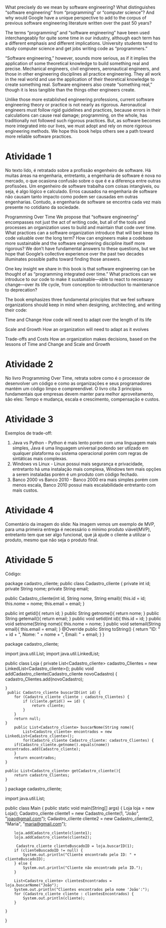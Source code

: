 What precisely do we mean by software engineering? What distinguishes “software engineering” from “programming” or “computer science”? And why would Google have a unique perspective to add to the corpus of previous software engineering literature written over the past 50 years?
 
The terms “programming” and “software engineering” have been used interchangeably for quite some time in our industry, although each term has a different emphasis and different implications. University students tend to study computer science and get jobs writing code as “programmers.”
 
“Software engineering,” however, sounds more serious, as if it implies the application of some theoretical knowledge to build something real and precise. Mechanical engineers, civil engineers, aeronautical engineers, and those in other engineering disciplines all practice engineering. They all work in the real world and use the application of their theoretical knowledge to create something real. Software engineers also create “something real,” though it is less tangible than the things other engineers create.
 
Unlike those more established engineering professions, current software engineering theory or practice is not nearly as rigorous. Aeronautical engineers must follow rigid guidelines and practices, because errors in their calculations can cause real damage; programming, on the whole, has traditionally not followed such rigorous practices. But, as software becomes more integrated into our lives, we must adopt and rely on more rigorous engineering methods. We hope this book helps others see a path toward more reliable software practices.

# Atividade 1
No texto lido, é retratado sobre a profissão engenheiro de software. Há muitas áreas na engenharia, entretanto, a engenharia de software é nova no mercado, o que ocasiona confusão sobre o que é e a diferença entre outras profissões. 
Um engenheiro de software trabalha com coisas intangíveis, ou seja, é algo lógico e calculado. Erros causados na engenharia de software não causam tanto impacto como podem ser causadas em outras engenharias.
Contudo, a engenharia de software se encontra cada vez mais presente no cotidiano da sociedade.


Programming Over Time
We propose that “software engineering” encompasses not just the act of writing code, but all of the tools and processes an organization uses to build and maintain that code over time. What practices can a software organization introduce that will best keep its code valuable over the long term? How can engineers make a codebase more sustainable and the software engineering discipline itself more rigorous? We don’t have fundamental answers to these questions, but we hope that Google’s collective experience over the past two decades illuminates possible paths toward finding those answers.
 
One key insight we share in this book is that software engineering can be thought of as “programming integrated over time.” What practices can we introduce to our code to make it sustainable—able to react to necessary change—over its life cycle, from conception to introduction to maintenance to deprecation?
 
The book emphasizes three fundamental principles that we feel software organizations should keep in mind when designing, architecting, and writing their code:
 
Time and Change
How code will need to adapt over the length of its life
 
Scale and Growth
How an organization will need to adapt as it evolves
 
Trade-offs and Costs
How an organization makes decisions, based on the lessons of Time and Change and Scale and Growth
# Atividade 2
No livro Programming Over Time, retrata sobre como é o processor de desenvolver um código e como as organizações e seus programadores mantém um código limpo e compreendível. O livro cita 3 principios fundamentais que empresas devem manter para melhor aproveitamento, são eles: Tempo e mudança, escala e crescimento, compensação e custos.


# Atividade 3
Exemplos de trade-off:
1. Java vs Python - Python é mais lento porém com uma linguagem mais simples, Java é uma linguagem universal podendo ser utlizado em qualquer plataforma ou sistema operacional porém com regras de sintáticas mais complexas.
2. Windows vs Linux - Linux possui mais segurança e privacidade, entretanto há uma instalação mais complexa, Windows tem mais opções a serem instaladas porém é um produto com código fechado.
3. Banco 2000 vs Banco 2010 - Banco 2000 era mais simples porém com menos escala, Banco 2010 possui mais escalabilidade entretanto com mais custos. 

# Atividade 4
Comentário da imagem do slide:
Na imagem vemos um exemplo de MVP, para uma primeira entrega é necessário o mínimo produto viável(MVP), entretanto tem que ser algo funcional, que já ajude o cliente a utilizar o produto, mesmo que não seja o produto final.

# Atividade 5

Código: 

package cadastro_cliente;
public class Cadastro_cliente {
    private int id;
    private String nome;
    private String email;
    
 public Cadastro_cliente(int id, String nome, String email){
     this.id = id;
     this.nome = nome;
     this.email = email;
 }
 
 public int getid(){
     return id;
 }
public String getnome(){
    return nome;
}
public String getemail(){
    return email;
}
public void setid(int id){
    this.id = id; 
}
public void setnome(String nome){
    this.nome = nome;
}
public void setemail(String email){
    this.email = email;
}
 @Override
    public String toString() {
        return "ID: " + id + ", Nome: " + nome + ", Email: " + email;
    }
}

package cadastro_cliente;

import java.util.List;
import java.util.LinkedList;

public class Loja {
    private List<Cadastro_cliente> cadastro_Clientes = new LinkedList<Cadastro_cliente>();
     public void addCadastro_cliente(Cadastro_cliente novoCadastro) {
        cadastro_Clientes.add(novoCadastro);
        
    }
     public Cadastro_cliente buscarID(int id) {
        for (Cadastro_cliente cliente : cadastro_Clientes) {
            if (cliente.getid() == id) {
                return cliente; 
            }
        }
        return null;
    }
        public List<Cadastro_cliente> buscarNome(String nome){
            List<Cadastro_cliente> encontrados = new LinkedList<Cadastro_cliente>();
            for(Cadastro_cliente Cadastro_cliente: cadastro_Clientes) {
		if(Cadastro_cliente.getnome().equals(nome)) encontrados.add(Cadastro_cliente);
		}
		return encontrados;
	}
	
	public List<Cadastro_cliente> getCadastro_cliente(){
		return cadastro_Clientes;
	}
}
package cadastro_cliente;

import java.util.List;

public class Main {
    public static void main(String[] args) {
        Loja loja = new Loja();
        Cadastro_cliente cliente1 = new Cadastro_cliente(1, "João", "joao@gmail.com");
        Cadastro_cliente cliente2 = new Cadastro_cliente(2, "Maria", "maria@gmail.com");
       
        loja.addCadastro_cliente(cliente1);
        loja.addCadastro_cliente(cliente2);
       
         Cadastro_cliente clienteBuscadoID = loja.buscarID(1);
        if (clienteBuscadoID != null) {
            System.out.println("Cliente encontrado pelo ID: " + clienteBuscadoID);
        } else {
            System.out.println("Cliente não encontrado pelo ID.");
        }

        List<Cadastro_cliente> clientesEncontrados = loja.buscarNome("João");
        System.out.println("Clientes encontrados pelo nome 'João':");
        for (Cadastro_cliente cliente : clientesEncontrados) {
            System.out.println(cliente);
        }
        
    }
}


 
